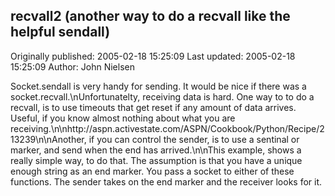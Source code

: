 ## recvall2  (another way to do a recvall like the helpful sendall)

Originally published: 2005-02-18 15:25:09
Last updated: 2005-02-18 15:25:09
Author: John Nielsen

Socket.sendall is very handy for sending. It would be nice if there was a socket.recvall.\nUnfortunatelty, receiving data is hard. One way to to do a recvall, is to use timeouts that get reset if any amount of data arrives.  Useful, if you know almost nothing about what you are receiving.\n\nhttp://aspn.activestate.com/ASPN/Cookbook/Python/Recipe/213239\n\nAnother, if you can control the sender, is to use a sentinal or marker, and  send when the end has arrived.\n\nThis example, shows  a really simple way, to do that.  The assumption is that you have a unique enough string as an end marker. You pass a socket to either of these functions. The sender takes on the end marker and the receiver looks for it.
